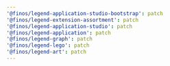 ```yaml
---
'@finos/legend-application-studio-bootstrap': patch
'@finos/legend-extension-assortment': patch
'@finos/legend-application-studio': patch
'@finos/legend-application': patch
'@finos/legend-graph': patch
'@finos/legend-lego': patch
'@finos/legend-art': patch
---
```

